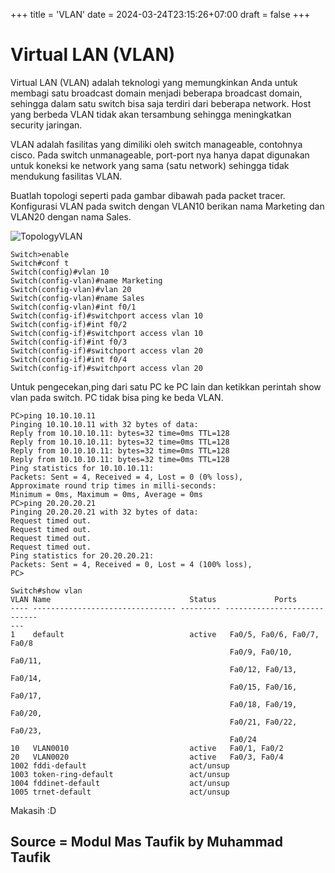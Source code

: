 +++
title = 'VLAN'
date = 2024-03-24T23:15:26+07:00
draft = false
+++

# Virtual LAN (VLAN)

Virtual LAN (VLAN) adalah teknologi yang memungkinkan Anda untuk membagi satu broadcast domain menjadi beberapa broadcast domain, sehingga dalam satu switch bisa saja terdiri dari beberapa network. Host yang berbeda VLAN tidak akan tersambung sehingga meningkatkan security
jaringan.

VLAN adalah fasilitas yang dimiliki oleh switch manageable, contohnya cisco. Pada
switch unmanageable, port-port nya hanya dapat digunakan untuk koneksi ke
network yang sama (satu network) sehingga tidak mendukung fasilitas VLAN.

Buatlah topologi seperti pada gambar dibawah pada packet tracer. Konfigurasi VLAN
pada switch dengan VLAN10 berikan nama Marketing dan VLAN20 dengan nama
Sales. 

![TopologyVLAN](https://raw.githubusercontent.com/Kayigis/capek/main/content/post/VLAN/images/TopologyVLAN.png)

```console
Switch>enable
Switch#conf t
Switch(config)#vlan 10
Switch(config-vlan)#name Marketing
Switch(config-vlan)#vlan 20
Switch(config-vlan)#name Sales
Switch(config-vlan)#int f0/1
Switch(config-if)#switchport access vlan 10
Switch(config-if)#int f0/2
Switch(config-if)#switchport access vlan 10
Switch(config-if)#int f0/3
Switch(config-if)#switchport access vlan 20
Switch(config-if)#int f0/4
Switch(config-if)#switchport access vlan 20
```

Untuk pengecekan,ping dari satu PC ke PC lain dan ketikkan perintah show vlan
pada switch. PC tidak bisa ping ke beda VLAN.

```console
PC>ping 10.10.10.11
Pinging 10.10.10.11 with 32 bytes of data:
Reply from 10.10.10.11: bytes=32 time=0ms TTL=128
Reply from 10.10.10.11: bytes=32 time=0ms TTL=128
Reply from 10.10.10.11: bytes=32 time=0ms TTL=128
Reply from 10.10.10.11: bytes=32 time=0ms TTL=128
Ping statistics for 10.10.10.11:
Packets: Sent = 4, Received = 4, Lost = 0 (0% loss),
Approximate round trip times in milli-seconds:
Minimum = 0ms, Maximum = 0ms, Average = 0ms
PC>ping 20.20.20.21
Pinging 20.20.20.21 with 32 bytes of data:
Request timed out.
Request timed out.
Request timed out.
Request timed out.
Ping statistics for 20.20.20.21:
Packets: Sent = 4, Received = 0, Lost = 4 (100% loss),
PC>
```

```console
Switch#show vlan
VLAN Name                               Status             Ports
---- -------------------------------- --------- ----------------------------
---
1    default                            active   Fa0/5, Fa0/6, Fa0/7, Fa0/8
                                                 Fa0/9, Fa0/10, Fa0/11,
                                                 Fa0/12, Fa0/13, Fa0/14, 
                                                 Fa0/15, Fa0/16, Fa0/17, 
                                                 Fa0/18, Fa0/19, Fa0/20, 
                                                 Fa0/21, Fa0/22, Fa0/23,
                                                 Fa0/24
10   VLAN0010                           active   Fa0/1, Fa0/2
20   VLAN0020                           active   Fa0/3, Fa0/4
1002 fddi-default                       act/unsup
1003 token-ring-default                 act/unsup
1004 fddinet-default                    act/unsup
1005 trnet-default                      act/unsup
```

Makasih :D

## Source = Modul Mas Taufik by Muhammad Taufik